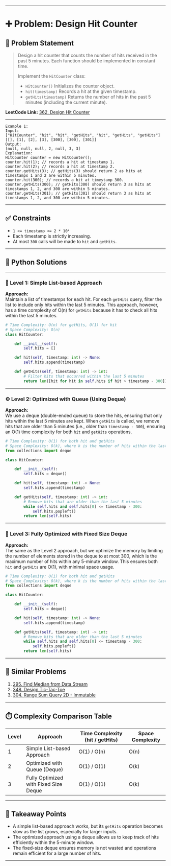 
---

# ➕ Problem: Design Hit Counter

## 📘 Problem Statement

> Design a hit counter that counts the number of hits received in the past 5 minutes. Each function should be implemented in constant time.
> 
> Implement the `HitCounter` class:
> - `HitCounter()` Initializes the counter object.
> - `hit(timestamp)` Records a hit at the given timestamp.
> - `getHits(timestamp)` Returns the number of hits in the past 5 minutes (including the current minute).

**LeetCode Link:** [362. Design Hit Counter](https://leetcode.com/problems/design-hit-counter/)

---

```
Example 1:
Input:
["HitCounter", "hit", "hit", "getHits", "hit", "getHits", "getHits"]
[[], [1], [2], [3], [300], [300], [301]]
Output:
[null, null, null, 2, null, 3, 3]
Explanation:
HitCounter counter = new HitCounter();
counter.hit(1); // records a hit at timestamp 1.
counter.hit(2); // records a hit at timestamp 2.
counter.getHits(3); // getHits(3) should return 2 as hits at timestamps 1 and 2 are within 5 minutes.
counter.hit(300); // records a hit at timestamp 300.
counter.getHits(300); // getHits(300) should return 3 as hits at timestamps 1, 2, and 300 are within 5 minutes.
counter.getHits(301); // getHits(301) should return 3 as hits at timestamps 1, 2, and 300 are within 5 minutes.
```

---

## ✅ Constraints

- `1 <= timestamp <= 2 * 10⁴`
- Each timestamp is strictly increasing.
- At most `300` calls will be made to `hit` and `getHits`.

---

## 🧠 Python Solutions

---

### 🧪 Level 1: Simple List-based Approach

**Approach:**  
Maintain a list of timestamps for each hit. For each `getHits` query, filter the list to include only hits within the last 5 minutes. This approach, however, has a time complexity of O(n) for `getHits` because it has to check all hits within the last 5 minutes.

```python
# Time Complexity: O(n) for getHits, O(1) for hit
# Space Complexity: O(n)
class HitCounter:

    def __init__(self):
        self.hits = []

    def hit(self, timestamp: int) -> None:
        self.hits.append(timestamp)

    def getHits(self, timestamp: int) -> int:
        # Filter hits that occurred within the last 5 minutes
        return len([hit for hit in self.hits if hit > timestamp - 300])
```

---

### ⚙️ Level 2: Optimized with Queue (Using Deque)

**Approach:**  
We use a deque (double-ended queue) to store the hits, ensuring that only hits within the last 5 minutes are kept. When `getHits` is called, we remove hits that are older than 5 minutes (i.e., older than `timestamp - 300`), ensuring an O(1) time complexity for both `hit` and `getHits` operations.

```python
# Time Complexity: O(1) for both hit and getHits
# Space Complexity: O(k), where k is the number of hits within the last 5 minutes
from collections import deque

class HitCounter:

    def __init__(self):
        self.hits = deque()

    def hit(self, timestamp: int) -> None:
        self.hits.append(timestamp)

    def getHits(self, timestamp: int) -> int:
        # Remove hits that are older than the last 5 minutes
        while self.hits and self.hits[0] <= timestamp - 300:
            self.hits.popleft()
        return len(self.hits)
```

---

### 🚀 Level 3: Fully Optimized with Fixed Size Deque

**Approach:**  
The same as the Level 2 approach, but we optimize the memory by limiting the number of elements stored in the deque to at most 300, which is the maximum number of hits within any 5-minute window. This ensures both `hit` and `getHits` are O(1), with minimal space usage.

```python
# Time Complexity: O(1) for both hit and getHits
# Space Complexity: O(k), where k is the number of hits within the last 5 minutes
from collections import deque

class HitCounter:

    def __init__(self):
        self.hits = deque()

    def hit(self, timestamp: int) -> None:
        self.hits.append(timestamp)

    def getHits(self, timestamp: int) -> int:
        # Remove hits that are older than the last 5 minutes
        while self.hits and self.hits[0] <= timestamp - 300:
            self.hits.popleft()
        return len(self.hits)
```

---

## 🔗 Similar Problems

1. [295. Find Median from Data Stream](https://leetcode.com/problems/find-median-from-data-stream/)
2. [348. Design Tic-Tac-Toe](https://leetcode.com/problems/design-tic-tac-toe/)
3. [304. Range Sum Query 2D - Immutable](https://leetcode.com/problems/range-sum-query-2d-immutable/)

---

## ⏱️ Complexity Comparison Table

| Level | Approach                             | Time Complexity (hit / getHits) | Space Complexity |
|-------|--------------------------------------|--------------------------------|------------------|
| 1     | Simple List-based Approach           | O(1) / O(n)                    | O(n)             |
| 2     | Optimized with Queue (Deque)         | O(1) / O(1)                    | O(k)             |
| 3     | Fully Optimized with Fixed Size Deque| O(1) / O(1)                    | O(k)             |

---

## 📌 Takeaway Points

- A simple list-based approach works, but its `getHits` operation becomes slow as the list grows, especially for larger inputs.
- The optimized approach using a deque allows us to keep track of hits efficiently within the 5-minute window.
- The fixed-size deque ensures memory is not wasted and operations remain efficient for a large number of hits.

---
